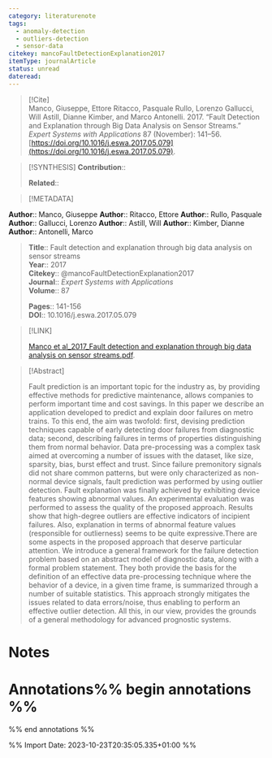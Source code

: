 ```yaml
---
category: literaturenote
tags:
  - anomaly-detection
  - outliers-detection
  - sensor-data
citekey: mancoFaultDetectionExplanation2017
itemType: journalArticle
status: unread
dateread:
---
```


> [!Cite]  
> Manco, Giuseppe, Ettore Ritacco, Pasquale Rullo, Lorenzo Gallucci, Will Astill, Dianne Kimber, and Marco Antonelli. 2017. “Fault Detection and Explanation through Big Data Analysis on Sensor Streams.” _Expert Systems with Applications_ 87 (November): 141–56. [https://doi.org/10.1016/j.eswa.2017.05.079](https://doi.org/10.1016/j.eswa.2017.05.079).

> [!SYNTHESIS] 
>**Contribution**::
>
>**Related**:: 
>

> [!METADATA]  
>
**Author**:: Manco, Giuseppe
**Author**:: Ritacco, Ettore
**Author**:: Rullo, Pasquale
**Author**:: Gallucci, Lorenzo
**Author**:: Astill, Will
**Author**:: Kimber, Dianne
**Author**:: Antonelli, Marco<br>
> **Title**:: Fault detection and explanation through big data analysis on sensor streams    
> **Year**:: 2017     
> **Citekey**:: @mancoFaultDetectionExplanation2017    
>**Journal**:: *Expert Systems with Applications*    
>**Volume**:: 87    
>     
>    
>    
>     
> **Pages**:: 141-156    
>**DOI**:: 10.1016/j.eswa.2017.05.079    
>

> [!LINK] 
>
> [Manco et al_2017_Fault detection and explanation through big data analysis on sensor streams.pdf](file:///Users/steven/Library/CloudStorage/GoogleDrive-steven.golovkine@ul.ie/My%20Drive/bibliography/Expert%20Systems%20with%20Applications/2017/Manco%20et%20al_2017_Fault%20detection%20and%20explanation%20through%20big%20data%20analysis%20on%20sensor%20streams.pdf).

>[!Abstract]
>
>Fault prediction is an important topic for the industry as, by providing effective methods for predictive maintenance, allows companies to perform important time and cost savings. In this paper we describe an application developed to predict and explain door failures on metro trains. To this end, the aim was twofold: first, devising prediction techniques capable of early detecting door failures from diagnostic data; second, describing failures in terms of properties distinguishing them from normal behavior. Data pre-processing was a complex task aimed at overcoming a number of issues with the dataset, like size, sparsity, bias, burst effect and trust. Since failure premonitory signals did not share common patterns, but were only characterized as non-normal device signals, fault prediction was performed by using outlier detection. Fault explanation was finally achieved by exhibiting device features showing abnormal values. An experimental evaluation was performed to assess the quality of the proposed approach. Results show that high-degree outliers are effective indicators of incipient failures. Also, explanation in terms of abnormal feature values (responsible for outlierness) seems to be quite expressive.There are some aspects in the proposed approach that deserve particular attention. We introduce a general framework for the failure detection problem based on an abstract model of diagnostic data, along with a formal problem statement. They both provide the basis for the definition of an effective data pre-processing technique where the behavior of a device, in a given time frame, is summarized through a number of suitable statistics. This approach strongly mitigates the issues related to data errors/noise, thus enabling to perform an effective outlier detection. All this, in our view, provides the grounds of a general methodology for advanced prognostic systems.
>>


# Notes<br>
# Annotations%% begin annotations %%  
 
  
%% end annotations %%

%% Import Date: 2023-10-23T20:35:05.335+01:00 %%
